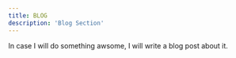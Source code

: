 ```yaml
---
title: BLOG
description: 'Blog Section'
---
```


In case I will do something awsome, I will write a blog post about it.
